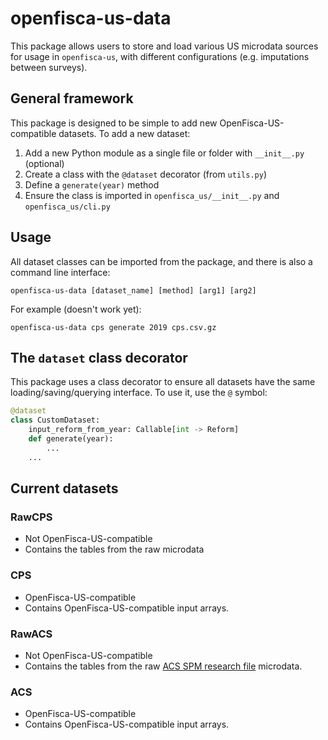 # openfisca-us-data

This package allows users to store and load various US microdata sources for usage in `openfisca-us`, with different configurations (e.g. imputations between surveys).

## General framework

This package is designed to be simple to add new OpenFisca-US-compatible datasets. To add a new dataset:
1. Add a new Python module as a single file or folder with `__init__.py` (optional)
2. Create a class with the `@dataset` decorator (from `utils.py`)
3. Define a `generate(year)` method
4. Ensure the class is imported in `openfisca_us/__init__.py` and `openfisca_us/cli.py`

## Usage

All dataset classes can be imported from the package, and there is also a command line interface:
```console
openfisca-us-data [dataset_name] [method] [arg1] [arg2]
```
For example (doesn't work yet):
```console
openfisca-us-data cps generate 2019 cps.csv.gz
```

## The `dataset` class decorator

This package uses a class decorator to ensure all datasets have the same loading/saving/querying interface. To use it, use the `@` symbol:
```python
@dataset
class CustomDataset:
    input_reform_from_year: Callable[int -> Reform]
    def generate(year):
        ...
    ...
```

## Current datasets

### RawCPS
- Not OpenFisca-US-compatible
- Contains the tables from the raw microdata
### CPS
- OpenFisca-US-compatible
- Contains OpenFisca-US-compatible input arrays.
### RawACS
- Not OpenFisca-US-compatible
- Contains the tables from the raw [ACS SPM research file](https://www.census.gov/data/datasets/time-series/demo/supplemental-poverty-measure/acs-research-files.html) microdata.
### ACS
- OpenFisca-US-compatible
- Contains OpenFisca-US-compatible input arrays.
